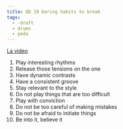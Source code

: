 ```yaml
---
title: QD 10 boring habits to break
tags:
  - -draft
  - drums
  - peda
---
```


[La video](https://www.youtube.com/watch?v=bRuiULLAQHg)

1. Play interesting rhythms
1. Release those tensions on the one
1. Have dynamic contrasts
1. Have a consistent groove
1. Stay relevant to the style
1. Do not play things that are too difficult
1. Play with conviction
1. Do not be too careful of making mistakes
1. Do not be afraid to initiate things
1. Be into it, believe it